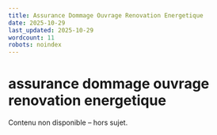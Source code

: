 ```yaml
---
title: Assurance Dommage Ouvrage Renovation Energetique
date: 2025-10-29
last_updated: 2025-10-29
wordcount: 11
robots: noindex
---
```


# assurance dommage ouvrage renovation energetique

Contenu non disponible – hors sujet.